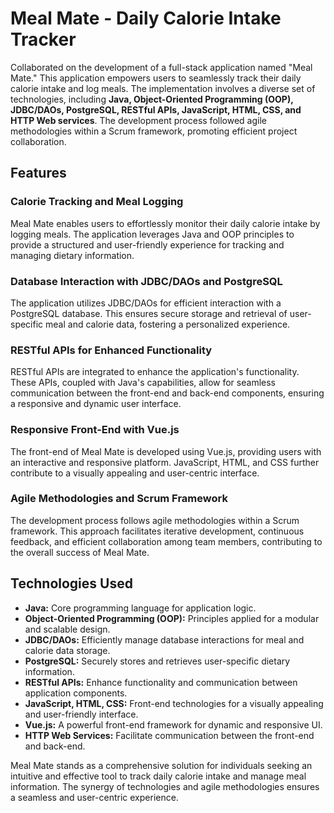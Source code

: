 # Meal Mate - Daily Calorie Intake Tracker

Collaborated on the development of a full-stack application named "Meal Mate." This application empowers users to seamlessly track their daily calorie intake and log meals. The implementation involves a diverse set of technologies, including **Java, Object-Oriented Programming (OOP), JDBC/DAOs, PostgreSQL, RESTful APIs, JavaScript, HTML, CSS, and HTTP Web services**. The development process followed agile methodologies within a Scrum framework, promoting efficient project collaboration.

## Features

### Calorie Tracking and Meal Logging
Meal Mate enables users to effortlessly monitor their daily calorie intake by logging meals. The application leverages Java and OOP principles to provide a structured and user-friendly experience for tracking and managing dietary information.

### Database Interaction with JDBC/DAOs and PostgreSQL
The application utilizes JDBC/DAOs for efficient interaction with a PostgreSQL database. This ensures secure storage and retrieval of user-specific meal and calorie data, fostering a personalized experience.

### RESTful APIs for Enhanced Functionality
RESTful APIs are integrated to enhance the application's functionality. These APIs, coupled with Java's capabilities, allow for seamless communication between the front-end and back-end components, ensuring a responsive and dynamic user interface.

### Responsive Front-End with Vue.js
The front-end of Meal Mate is developed using Vue.js, providing users with an interactive and responsive platform. JavaScript, HTML, and CSS further contribute to a visually appealing and user-centric interface.

### Agile Methodologies and Scrum Framework
The development process follows agile methodologies within a Scrum framework. This approach facilitates iterative development, continuous feedback, and efficient collaboration among team members, contributing to the overall success of Meal Mate.

## Technologies Used

- **Java:** Core programming language for application logic.
- **Object-Oriented Programming (OOP):** Principles applied for a modular and scalable design.
- **JDBC/DAOs:** Efficiently manage database interactions for meal and calorie data storage.
- **PostgreSQL:** Securely stores and retrieves user-specific dietary information.
- **RESTful APIs:** Enhance functionality and communication between application components.
- **JavaScript, HTML, CSS:** Front-end technologies for a visually appealing and user-friendly interface.
- **Vue.js:** A powerful front-end framework for dynamic and responsive UI.
- **HTTP Web Services:** Facilitate communication between the front-end and back-end.

Meal Mate stands as a comprehensive solution for individuals seeking an intuitive and effective tool to track daily calorie intake and manage meal information. The synergy of technologies and agile methodologies ensures a seamless and user-centric experience.
